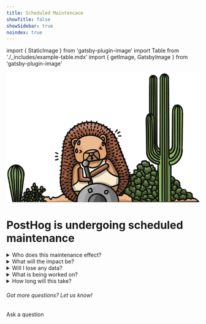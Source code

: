 ```yaml
---
title: Scheduled Maintencace
showTitle: false
showSidebar: true
noindex: true
---
```


import { StaticImage } from 'gatsby-plugin-image'
import Table from './_includes/example-table.mdx'
import { getImage, GatsbyImage } from 'gatsby-plugin-image'

![Builder Hog](./images/service-message/worker-hog.png)
<br />

<h1 className="text-center px-2 pt-4 pb-2 md:px-8 text-3xl md:text-5xl xl:text-6xl relative z-20" style={{ marginTop: "-2rem", marginBottom: "-.5rem" }}>PostHog is undergoing <span className="text-red">scheduled</span> maintenance</h1>

<Hero
    subtitle="We started work at 07:00 GMT on 1 Feb 2023. The maintenance is expected to take approximately two hours."
/>

<details> 
  <summary> Who does this maintenance effect? </summary>
This disruption will only impact users on our US Cloud, regardless of where they are in the world. Self-hosted and EU Cloud users are unaffected.
</details>

<details> 
<summary> What will the impact be?</summary>
We expect only temporarily inconvenience. <b>No data or events will be lost</b>. New events and sessions will be delayed and some insights may experience errors until the maintenance is complete. New data and events will become accessible once the maintenance is complete, and PostHog will remain operational and accessible.
</details>

<details> 
<summary> Will I lose any data?</summary>
No, no events or data will be lost. Events during the maintenance period will be delayed, and become accessible once the updates are complete. 
</details>

<details> 
  <summary> What is being worked on? </summary>
Our Infrastructure Team is making some changes which are required to move PostHog's US Cloud to a new database. This is part of essential work to make sure PostHog remains scalable.
</details>

<details> 
  <summary> How long will this take? </summary>
We started the maintenance work at 07:00 GMT on 1 Feb 2023 and expect it to take no more than two hours. Once the work is complete we will remove the in-app banner and service will return to normal. 
</details>

<div className="centered py-5">
<h6>Got more questions? Let us know!</h6>
<CallToAction type="primary" width="84" to="/questions">
    Ask a question
</CallToAction>
</div>
